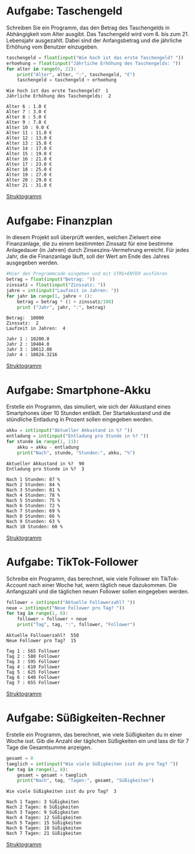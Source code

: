 # Aufgabe: Taschengeld


Schreiben Sie ein Programm, das den Betrag des Taschengelds in
Abhängigkeit vom Alter ausgibt. Das Taschengeld wird vom 6. bis zum 21.
Lebensjahr ausgezahlt. Dabei sind der Anfangsbetrag und die jährliche
Erhöhung vom Benutzer einzugeben.

``` python
taschengeld = float(input("Wie hoch ist das erste Taschengeld? "))
erhoehung = float(input("Jährliche Erhöhung des Taschengelds: "))
for alter in range(6, 22):
    print("Alter", alter, ":", taschengeld, "€")
    taschengeld = taschengeld + erhoehung
```

    Wie hoch ist das erste Taschengeld?  1
    Jährliche Erhöhung des Taschengelds:  2

    Alter 6 : 1.0 €
    Alter 7 : 3.0 €
    Alter 8 : 5.0 €
    Alter 9 : 7.0 €
    Alter 10 : 9.0 €
    Alter 11 : 11.0 €
    Alter 12 : 13.0 €
    Alter 13 : 15.0 €
    Alter 14 : 17.0 €
    Alter 15 : 19.0 €
    Alter 16 : 21.0 €
    Alter 17 : 23.0 €
    Alter 18 : 25.0 €
    Alter 19 : 27.0 €
    Alter 20 : 29.0 €
    Alter 21 : 31.0 €

[Struktogramm](Aufgaben-FOR-Schleife_files/figure-html/cell-3-1-73ce9ef3-dce1-4ce2-8bd9-d26b1369a823.png)

# Aufgabe: Finanzplan

In diesem Projekt soll überprüft werden, welchen Zielwert eine
Finanzanlage, die zu einem bestimmten Zinssatz für eine bestimme
Anlagedauer (in Jahren) durch Zinseszins-Vermehrung erreicht. Für jedes
Jahr, die die Finanzanlage läuft, soll der Wert am Ende des Jahres
ausgegeben werden.

``` python
#Hier den Programmcode eingeben und mit STRG+ENTER ausführen
betrag = float(input("Betrag: "))
zinssatz = float(input("Zinssatz: "))
jahre = int(input("Laufzeit in Jahren: "))
for jahr in range(1, jahre + 1):
    betrag = betrag * (1 + zinssatz/100)
    print ("Jahr", jahr, ":", betrag)
```

    Betrag:  10000
    Zinssatz:  2
    Laufzeit in Jahren:  4

    Jahr 1 : 10200.0
    Jahr 2 : 10404.0
    Jahr 3 : 10612.08
    Jahr 4 : 10824.3216

[Struktogramm](Aufgaben-FOR-Schleife_files/figure-html/cell-6-1-7f26a608-7491-4820-8e65-6ad00bfea030.png)

# Aufgabe: Smartphone-Akku

Erstelle ein Programm, das simuliert, wie sich der Akkustand eines
Smartphones über 10 Stunden entlädt. Der Startakkustand und die
stündliche Entladung in Prozent sollen eingegeben werden.

``` python
akku = int(input("Aktueller Akkustand in %? "))
entladung = int(input("Entladung pro Stunde in %? "))
for stunde in range(1, 11):
    akku = akku - entladung
    print("Nach", stunde, "Stunden:", akku, "%")
```

    Aktueller Akkustand in %?  90
    Entladung pro Stunde in %?  3

    Nach 1 Stunden: 87 %
    Nach 2 Stunden: 84 %
    Nach 3 Stunden: 81 %
    Nach 4 Stunden: 78 %
    Nach 5 Stunden: 75 %
    Nach 6 Stunden: 72 %
    Nach 7 Stunden: 69 %
    Nach 8 Stunden: 66 %
    Nach 9 Stunden: 63 %
    Nach 10 Stunden: 60 %

[Struktogramm](Aufgaben-FOR-Schleife_files/figure-html/cell-9-1-38c3f38a-1839-4c83-9026-d5f53c927a13.png)

# Aufgabe: TikTok-Follower

Schreibe ein Programm, das berechnet, wie viele Follower ein
TikTok-Account nach einer Woche hat, wenn täglich neue dazukommen. Die
Anfangszahl und die täglichen neuen Follower sollen eingegeben werden.

``` python
follower = int(input("Aktuelle Followerzahl? "))
neue = int(input("Neue Follower pro Tag? "))
for tag in range(1, 8):
    follower = follower + neue
    print("Tag", tag, ":", follower, "Follower")
```

    Aktuelle Followerzahl?  550
    Neue Follower pro Tag?  15

    Tag 1 : 565 Follower
    Tag 2 : 580 Follower
    Tag 3 : 595 Follower
    Tag 4 : 610 Follower
    Tag 5 : 625 Follower
    Tag 6 : 640 Follower
    Tag 7 : 655 Follower

[Struktogramm](Aufgaben-FOR-Schleife_files/figure-html/cell-12-1-17423e08-e6c0-4083-9b9d-2e678c553f0e.png)

# Aufgabe: Süßigkeiten-Rechner

Erstelle ein Programm, das berechnet, wie viele Süßigkeiten du in einer
Woche isst. Gib die Anzahl der täglichen Süßigkeiten ein und lass dir
für 7 Tage die Gesamtsumme anzeigen.

``` python
gesamt = 0
taeglich = int(input("Wie viele Süßigkeiten isst du pro Tag? "))
for tag in range(1, 8):
    gesamt = gesamt + taeglich
    print("Nach", tag, "Tagen:", gesamt, "Süßigkeiten")
```

    Wie viele Süßigkeiten isst du pro Tag?  3

    Nach 1 Tagen: 3 Süßigkeiten
    Nach 2 Tagen: 6 Süßigkeiten
    Nach 3 Tagen: 9 Süßigkeiten
    Nach 4 Tagen: 12 Süßigkeiten
    Nach 5 Tagen: 15 Süßigkeiten
    Nach 6 Tagen: 18 Süßigkeiten
    Nach 7 Tagen: 21 Süßigkeiten

[Struktogramm](Aufgaben-FOR-Schleife_files/figure-html/cell-15-1-edc130e7-9327-4bc4-a0a3-6eb9a2ca8f58.png)
